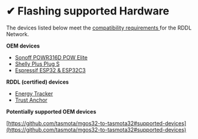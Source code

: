 # ✔ Flashing supported Hardware

The devices listed below meet the [compatibility requirements ](../../rddl-compatibility-requirements.md)for the RDDL Network.

**OEM devices**

* [Sonoff POWR316D POW Elite](broken-reference)
* [Shelly Plus Plug S](powr316d-elite.md)
* [Espressif ESP32 & ESP32C3](espressif-esp32-and-esp32c3.md)

**RDDL (certified) devices**

* [Energy Tracker](energy-tracker-fw-to-be-made.md)
* [Trust Anchor](trust-anchor.md)

**Potentially supported OEM devices**

[https://github.com/tasmota/mgos32-to-tasmota32#supported-devices](https://github.com/tasmota/mgos32-to-tasmota32#supported-devices)



